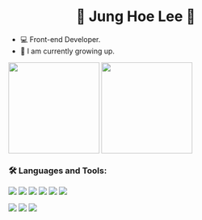 <h1 align="center">🍒 Jung Hoe Lee 🍒</h1>

- 💻 Front-end Developer.
- 🌱 I am currently growing up.
<p>
<img src="https://github-readme-stats-junghoe.vercel.app/api?username=junghoe&theme=synthwave&show_icons=true" style="height:180px" align="center"/>
<img src="https://github-readme-stats-junghoe.vercel.app/api/top-langs/?username=junghoe&layout=compact" align="center" style="height:180px" >
</p>

<h3 align="left">🛠 Languages and Tools:</h3>
     <p align="left">
          <img src="https://img.shields.io/badge/CSS3-1572B6?style=flat-square&logo=CSS3&logoColor=white" />
          <img src="https://img.shields.io/badge/HTML5-E34F26?style=flat-square&logo=HTML5&logoColor=white" />
          <img src="https://img.shields.io/badge/JavaScript-F7DF1E?style=flat-square&logo=JavaScript&logoColor=white" />
          <img src="https://img.shields.io/badge/TypeScript-3178C6?style=flat-square&logo=TypeScript&logoColor=white" />
          <img src="https://img.shields.io/badge/React-61DAFB?style=flat-square&logo=React&logoColor=white" />
          <img src="https://img.shields.io/badge/Vite-%23646CFF?style=flat-square&logo=vite&logoColor=white" />
        </p>
        <p align="left">
          <img src="https://img.shields.io/badge/Storybook-DB7093?style=flat-square&logo=storybook&logoColor=white" />
          <img src="https://img.shields.io/badge/TestingLibrary-%23E33332?style=flat-square&logo=testing-library&logoColor=white" />
          <img src="https://img.shields.io/badge/Styled Components-DB7093?style=flat-square&logo=styledcomponents&logoColor=white" />
        </p>
